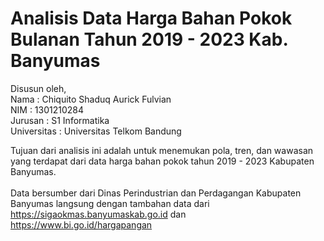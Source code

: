 # Analisis Data Harga Bahan Pokok Bulanan Tahun 2019 - 2023 Kab. Banyumas <br>

Disusun oleh, <br>
Nama        : Chiquito Shaduq Aurick Fulvian <br>
NIM         : 1301210284 <br>
Jurusan     : S1 Informatika <br>
Universitas : Universitas Telkom Bandung <br>

Tujuan dari analisis ini adalah untuk menemukan pola, tren, dan wawasan yang terdapat dari data harga bahan pokok tahun 2019 - 2023 Kabupaten Banyumas. <br>
<br>
Data bersumber dari Dinas Perindustrian dan Perdagangan Kabupaten Banyumas langsung dengan tambahan data dari https://sigaokmas.banyumaskab.go.id dan https://www.bi.go.id/hargapangan
